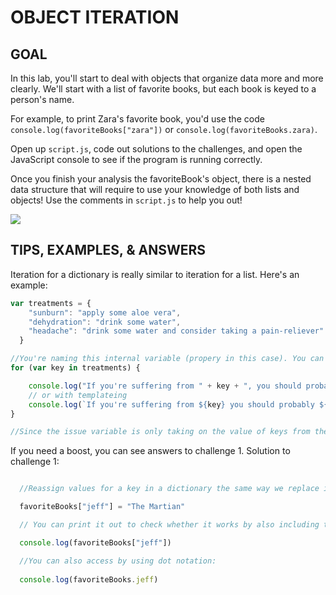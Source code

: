 # OBJECT ITERATION

## GOAL

In this lab, you'll start to deal with objects that organize data more and more clearly. We'll start with a list of favorite books, but each book is keyed to a person's name.

For example, to print Zara's favorite book, you'd use the code `console.log(favoriteBooks["zara"])` or `console.log(favoriteBooks.zara)`.

Open up `script.js`, code out solutions to the challenges, and open the JavaScript console to see if the program is running correctly.

Once you finish your analysis the favoriteBook's object, there is a nested data structure that will require to use your knowledge of both lists and objects! Use the comments in `script.js` to help you out! 

![](https://media.giphy.com/media/BmmfETghGOPrW/giphy.gif)


## TIPS, EXAMPLES, & ANSWERS

Iteration for a dictionary is really similar to iteration for a list. Here's an example:
```javascript
var treatments = {
    "sunburn": "apply some aloe vera",
    "dehydration": "drink some water",
    "headache": "drink some water and consider taking a pain-reliever"
  }

//You're naming this internal variable (propery in this case). You can call it whatever you want, but the more descriptive your variable names, the easier they are to use.
for (var key in treatments) {

    console.log("If you're suffering from " + key + ", you should probably " + treatments[key] + ".") 
    // or with templateing
    console.log(`If you're suffering from ${key} you should probably ${treatments[key]}.`)
}

//Since the issue variable is only taking on the value of keys from the tratements dictionary, we need to use bracket notation to get the matching remedy for each issue.
```

If you need a boost, you can see answers to challenge 1. Solution to challenge 1:

  ```javascript

    //Reassign values for a key in a dictionary the same way we replace items in a list:
  
    favoriteBooks["jeff"] = "The Martian"
  
    // You can print it out to check whether it works by also including this line of debugging code:
  
    console.log(favoriteBooks["jeff"])
  
    //You can also access by using dot notation:
    
    console.log(favoriteBooks.jeff)
  ```